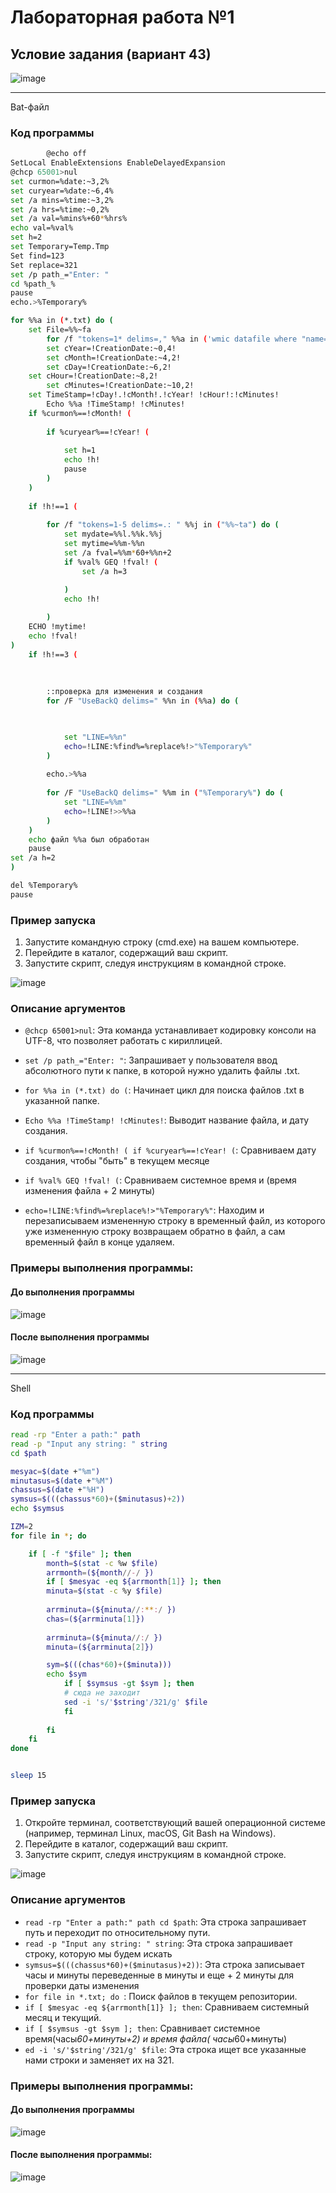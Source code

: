 # Лабораторная работа №1

## Условие задания (вариант 43)

![image](https://github.com/iis-32170x/RPIIS/assets/145385006/ff268d87-240d-43ef-8cf1-3c2237c5eeb0)


---

Bat-файл

### Код программы

```bash
    	@echo off
SetLocal EnableExtensions EnableDelayedExpansion
@chcp 65001>nul
set curmon=%date:~3,2%
set curyear=%date:~6,4%
set /a mins=%time:~3,2%
set /a hrs=%time:~0,2%
set /a val=%mins%+60*%hrs%
echo val=%val%
set h=2
set Temporary=Temp.Tmp
Set find=123
Set replace=321
set /p path_="Enter: "
cd %path_%
pause
echo.>%Temporary%

for %%a in (*.txt) do (
	set File=%%~fa
    	for /f "tokens=1* delims=," %%a in ('wmic datafile where "name='!File:\=\\!'" get 'CreationDate' /format:csv ^| find /i "%ComputerName%"') do (set CreationDate=%%b)
    	set cYear=!CreationDate:~0,4!
    	set cMonth=!CreationDate:~4,2!
    	set cDay=!CreationDate:~6,2!
   	set cHour=!CreationDate:~8,2!
    	set cMinutes=!CreationDate:~10,2!
   	set TimeStamp=!cDay!.!cMonth!.!cYear! !cHour!:!cMinutes!
    	Echo %%a !TimeStamp! !cMinutes!
	if %curmon%==!cMonth! (
		
		if %curyear%==!cYear! (
			
 			set h=1
			echo !h!
			pause
		)
	)
		
	if !h!==1 (
		
		for /f "tokens=1-5 delims=.: " %%j in ("%%~ta") do (
  			set mydate=%%l.%%k.%%j
  			set mytime=%%m-%%n
			set /a fval=%%m*60+%%n+2
			if %val% GEQ !fval! (
				set /a h=3

			)
			echo !h!
			
 		)
	ECHO !mytime!
	echo !fval!
)
	if !h!==3 (
		
		
		
		::проверка для изменения и создания
		for /F "UseBackQ delims=" %%n in (%%a) do ( 

			

			set "LINE=%%n"
			echo=!LINE:%find%=%replace%!>"%Temporary%"
		)
	
		echo.>%%a
	
		for /F "UseBackQ delims=" %%m in ("%Temporary%") do ( 
			set "LINE=%%m"
			echo=!LINE!>>%%a
		)
	)
	echo файл %%a был обработан
	pause
set /a h=2	
)

del %Temporary%
pause
```

### Пример запуска

1. Запустите командную строку (cmd.exe) на вашем компьютере.
2. Перейдите в каталог, содержащий ваш скрипт.
3. Запустите скрипт, следуя инструкциям в командной строке.

![image](https://github.com/iis-32170x/RPIIS/assets/145385006/98689af1-aba2-4d1d-9cbb-c254161cd23c)





### Описание аргументов

- `@chcp 65001>nul`: Эта команда устанавливает кодировку консоли на UTF-8, что позволяет работать с кириллицей.

- `set /p path_="Enter: "`: Запрашивает у пользователя ввод абсолютного пути к папке, в которой нужно удалить файлы .txt.

- `for %%a in (*.txt) do (`: Начинает цикл для поиска файлов .txt в указанной папке.

- `Echo %%a !TimeStamp! !cMinutes!`: Выводит название файла, и дату создания.

- `if %curmon%==!cMonth! ( if %curyear%==!cYear! (`: Сравниваем дату создания, чтобы "быть" в текущем месяце
- `if %val% GEQ !fval! (`: Сравниваем системное время и (время изменения файла + 2 минуты)

- `echo=!LINE:%find%=%replace%!>"%Temporary%"`: Находим и перезаписываем измененную строку в временный файл, из которого уже измененную строку возвращаем обратно в файл, а сам временный файл в конце удаляем.

### Примеры выполнения программы:
#### До выполнения программы
![image](https://github.com/iis-32170x/RPIIS/assets/145385006/6c48b562-65eb-4938-b5e8-12fca6e71070)

#### После выполнения программы
![image](https://github.com/iis-32170x/RPIIS/assets/145385006/653122d8-2e7c-4bae-b5f6-c272ee9146af)


---

Shell
### Код программы

```bash
read -rp "Enter a path:" path
read -p "Input any string: " string
cd $path

mesyac=$(date +"%m")
minutasus=$(date +"%M")
chassus=$(date +"%H")
symsus=$(((chassus*60)+($minutasus)+2))
echo $symsus

IZM=2
for file in *; do 

    if [ -f "$file" ]; then 
		month=$(stat -c %w $file)
		arrmonth=(${month//-/ })
		if [ $mesyac -eq ${arrmonth[1]} ]; then
		minuta=$(stat -c %y $file)
		
		arrminuta=(${minuta//:**:/ })
		chas=(${arrminuta[1]})
		
		arrminuta=(${minuta//:/ })
		minuta=(${arrminuta[2]})

		sym=$(((chas*60)+($minuta)))
		echo $sym
		 	if [ $symsus -gt $sym ]; then
			# сюда не заходит
			sed -i 's/'$string'/321/g' $file 
			fi
			
		fi
    fi 
done


sleep 15
```
### Пример запуска
1. Откройте терминал, соответствующий вашей операционной системе (например, терминал Linux, macOS, Git Bash на Windows).
2. Перейдите в каталог, содержащий ваш скрипт.
3. Запустите скрипт, следуя инструкциям в командной строке.

![image](https://github.com/iis-32170x/RPIIS/assets/145385006/919e2a3f-db81-4beb-b39e-2d3f85e97bc6)


### Описание аргументов

- `read -rp "Enter a path:" path cd $path`: Эта строка запрашивает путь и переходит по относительному пути.
- `read -p "Input any string: " string`: Эта строка запрашивает строку, которую мы будем искать
- `symsus=$(((chassus*60)+($minutasus)+2))`: Эта строка записывает часы и минуты переведенные в минуты и еще + 2 минуты для проверки даты изменения
- `for file in *.txt; do `: Поиск файлов в текущем репозитории.
- `if [ $mesyac -eq ${arrmonth[1]} ]; then`: Сравниваем системный месяц и текущий.
- `if [ $symsus -gt $sym ]; then`: Сравнивает системное время(часы*60+минуты+2) и время файла( часы*60+минуты)
- `ed -i 's/'$string'/321/g' $file`: Эта строка  ищет все указанные нами строки и заменяет их на 321.

### Примеры выполнения программы:
#### До выполнения программы
![image](https://github.com/iis-32170x/RPIIS/assets/145385006/0d7dd862-f194-4908-89d3-db5cabe11f01)


#### После выполнения программы:
![image](https://github.com/iis-32170x/RPIIS/assets/145385006/2f3bd099-a3ab-4aa1-88d6-04d903cddec2)

